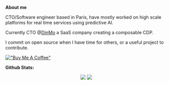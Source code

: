 **About me**

CTO/Software engineer based in Paris, have mostly worked on high scale platforms for real time services using predictive AI. 

Currently CTO @[DinMo](https://dinmo.com) a SaaS company creating a composable CDP.

I commit on open source when I have time for others, or a useful project to contribute.

[!["Buy Me A Coffee"](https://www.buymeacoffee.com/assets/img/custom_images/orange_img.png)](https://www.buymeacoffee.com/igosuki)

**Github Stats:**

<p align="center">
  
  <img src="https://github-readme-stats.vercel.app/api?username=Igosuki&hide_title=true&show_icons=true&theme=dracula&line_height=24&card_width=120">
  <img src="https://github-readme-stats.vercel.app/api/top-langs/?username=Igosuki&count_private=true&theme=dracula&line_height=32&layout=compact&hide=html,javascript,css,java,shell&card_width=250">

</p>
